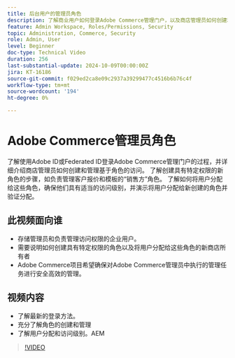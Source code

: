 ```yaml
---
title: 后台用户的管理员角色
description: 了解商业用户如何登录Adobe Commerce管理门户，以及商店管理员如何创建和管理对管理门户的基于角色的访问。
feature: Admin Workspace, Roles/Permissions, Security
topic: Administration, Commerce, Security
role: Admin, User
level: Beginner
doc-type: Technical Video
duration: 256
last-substantial-update: 2024-10-09T00:00:00Z
jira: KT-16186
source-git-commit: f029ed2ca8e09c2937a39299477c4516b6b76c4f
workflow-type: tm+mt
source-wordcount: '194'
ht-degree: 0%

---
```



# Adobe Commerce管理员角色

了解使用Adobe ID或Federated ID登录Adobe Commerce管理门户的过程，并详细介绍商店管理员如何创建和管理基于角色的访问。 了解创建具有特定权限的新角色的步骤，如负责管理客户报价和模板的“销售方”角色。 了解如何将用户分配给这些角色，确保他们具有适当的访问级别，并演示将用户分配给新创建的角色并验证分配。

## 此视频面向谁

- 存储管理员和负责管理访问权限的企业用户。
- 需要说明如何创建具有特定权限的角色以及将用户分配给这些角色的新商店所有者
- Adobe Commerce项目希望确保对Adobe Commerce管理员中执行的管理任务进行安全高效的管理。

## 视频内容

- 了解最新的登录方法。
- 充分了解角色的创建和管理
- 了解用户分配和访问级别。&#x200B;AEM

>[!VIDEO](https://video.tv.adobe.com/v/3433512?learn=on)
